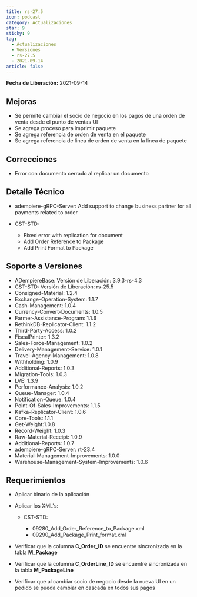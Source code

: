 ```yaml
---
title: rs-27.5
icon: podcast
category: Actualizaciones
star: 9
sticky: 9
tag:
  - Actualizaciones
  - Versiones
  - rs-27.5
  - 2021-09-14
article: false
---
```


**Fecha de Liberación:** 2021-09-14

## Mejoras

- Se permite cambiar el socio de negocio en los pagos de una orden de venta desde el punto de ventas UI
- Se agrega proceso para imprimir paquete
- Se agrega referencia de orden de venta en el paquete
- Se agrega referencia de linea de orden de venta en la linea de paquete

## Correcciones

- Error con documento cerrado al replicar un documento

## Detalle Técnico

- adempiere-gRPC-Server: Add support to change business partner for all payments related to order
- CST-STD: 
  
  - Fixed error with replication for document
  - Add Order Reference to Package
  - Add Print Format to Package

## Soporte a Versiones

- ADempiereBase: Versión de Liberación: 3.9.3-rs-4.3
- CST-STD: Versión de Liberación: rs-25.5
- Consigned-Material: 1.2.4
- Exchange-Operation-System: 1.1.7
- Cash-Management: 1.0.4
- Currency-Convert-Documents: 1.0.5
- Farmer-Assistance-Program: 1.1.6
- RethinkDB-Replicator-Client: 1.1.2
- Third-Party-Access: 1.0.2
- FiscalPrinter: 1.3.2
- Sales-Force-Management: 1.0.2
- Delivery-Management-Service: 1.0.1
- Travel-Agency-Management: 1.0.8
- Withholding: 1.0.9
- Additional-Reports: 1.0.3
- Migration-Tools: 1.0.3
- LVE: 1.3.9
- Performance-Analysis: 1.0.2
- Queue-Manager: 1.0.4
- Notification-Queue: 1.0.4
- Point-Of-Sales-Improvements: 1.1.5
- Kafka-Replicator-Client: 1.0.6
- Core-Tools: 1.1.1
- Get-Weight:1.0.8
- Record-Weight: 1.0.3
- Raw-Material-Receipt: 1.0.9
- Additional-Reports: 1.0.7
- adempiere-gRPC-Server: rt-23.4
- Material-Management-Improvements: 1.0.0
- Warehouse-Management-System-Improvements: 1.0.6

## Requerimientos

- Aplicar binario de la aplicación
- Aplicar los XML's:

  - CST-STD:

    - 09280_Add_Order_Reference_to_Package.xml
    - 09290_Add_Package_Print_format.xml

- Verificar que la columna **C_Order_ID** se encuentre sincronizada en la tabla **M_Package**
- Verificar que la columna **C_OrderLine_ID** se encuentre sincronizada en la tabla **M_PackageLine**
- Verificar que al cambiar socio de negocio desde la nueva UI en un pedido se pueda cambiar en cascada en todos sus pagos
